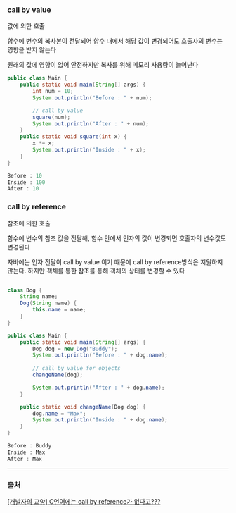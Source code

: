### call by value

값에 의한 호출

함수에 변수의 복사본이 전달되어 함수 내에서 해당 값이 변경되어도 호출자의 변수는 영향을 받지 않는다

원래의 값에 영향이 없어 안전하지만 복사를 위해 메모리 사용량이 늘어난다

```java
public class Main {
    public static void main(String[] args) {
        int num = 10;
        System.out.println("Before : " + num);

        // call by value
        square(num);
        System.out.println("After : " + num);
    }
    public static void square(int x) {
        x *= x;
        System.out.println("Inside : " + x);
    }
}

```

```c
Before : 10
Inside : 100
After : 10
```


### call by reference

참조에 의한 호출

함수에 변수의 참조 값을 전달해, 함수 안에서 인자의 값이 변경되면 호출자의 변수값도 변경된다

자바에는 인자 전달이 call by value 이기 떄문에 call by reference방식은 지원하지 않는다. 
하지만 객체를 통한 참조를 통해 객체의 상태를 변경할 수 있다

```java

class Dog {
    String name;
    Dog(String name) {
        this.name = name;
    }
}

public class Main {
    public static void main(String[] args) {
        Dog dog = new Dog("Buddy");
        System.out.println("Before : " + dog.name);
        
        // call by value for objects
        changeName(dog);

        System.out.println("After : " + dog.name);
    }

    public static void changeName(Dog dog) {
        dog.name = "Max";
        System.out.println("Inside : " + dog.name);
    }
}

```

```c
Before : Buddy
Inside : Max
After : Max

```


---
### 출처
[[개발자의 교양] C언어에는 call by reference가 없다고???](https://velog.io/@ksk0605/%EA%B0%9C%EB%B0%9C%EC%9E%90%EC%9D%98-%EA%B5%90%EC%96%91-C%EC%96%B8%EC%96%B4%EC%97%90%EB%8A%94-call-by-reference%EA%B0%80-%EC%97%86%EB%8B%A4%EA%B3%A0)